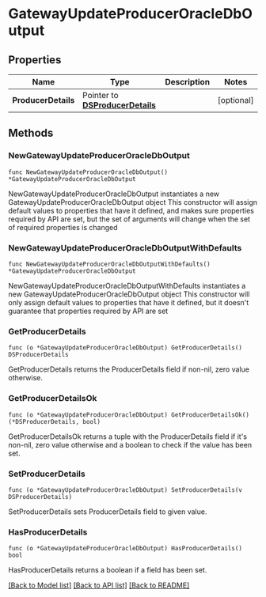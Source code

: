 # GatewayUpdateProducerOracleDbOutput

## Properties

Name | Type | Description | Notes
------------ | ------------- | ------------- | -------------
**ProducerDetails** | Pointer to [**DSProducerDetails**](DSProducerDetails.md) |  | [optional] 

## Methods

### NewGatewayUpdateProducerOracleDbOutput

`func NewGatewayUpdateProducerOracleDbOutput() *GatewayUpdateProducerOracleDbOutput`

NewGatewayUpdateProducerOracleDbOutput instantiates a new GatewayUpdateProducerOracleDbOutput object
This constructor will assign default values to properties that have it defined,
and makes sure properties required by API are set, but the set of arguments
will change when the set of required properties is changed

### NewGatewayUpdateProducerOracleDbOutputWithDefaults

`func NewGatewayUpdateProducerOracleDbOutputWithDefaults() *GatewayUpdateProducerOracleDbOutput`

NewGatewayUpdateProducerOracleDbOutputWithDefaults instantiates a new GatewayUpdateProducerOracleDbOutput object
This constructor will only assign default values to properties that have it defined,
but it doesn't guarantee that properties required by API are set

### GetProducerDetails

`func (o *GatewayUpdateProducerOracleDbOutput) GetProducerDetails() DSProducerDetails`

GetProducerDetails returns the ProducerDetails field if non-nil, zero value otherwise.

### GetProducerDetailsOk

`func (o *GatewayUpdateProducerOracleDbOutput) GetProducerDetailsOk() (*DSProducerDetails, bool)`

GetProducerDetailsOk returns a tuple with the ProducerDetails field if it's non-nil, zero value otherwise
and a boolean to check if the value has been set.

### SetProducerDetails

`func (o *GatewayUpdateProducerOracleDbOutput) SetProducerDetails(v DSProducerDetails)`

SetProducerDetails sets ProducerDetails field to given value.

### HasProducerDetails

`func (o *GatewayUpdateProducerOracleDbOutput) HasProducerDetails() bool`

HasProducerDetails returns a boolean if a field has been set.


[[Back to Model list]](../README.md#documentation-for-models) [[Back to API list]](../README.md#documentation-for-api-endpoints) [[Back to README]](../README.md)


